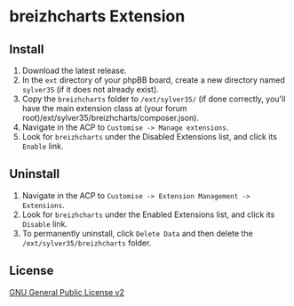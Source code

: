 # breizhcharts Extension

## Install
1. Download the latest release.
2. In the `ext` directory of your phpBB board, create a new directory named `sylver35` (if it does not already exist).
3. Copy the `breizhcharts` folder to `/ext/sylver35/` (if done correctly, you'll have the main extension class at (your forum root)/ext/sylver35/breizhcharts/composer.json).
4. Navigate in the ACP to `Customise -> Manage extensions`.
5. Look for `breizhcharts` under the Disabled Extensions list, and click its `Enable` link.

## Uninstall
1. Navigate in the ACP to `Customise -> Extension Management -> Extensions`.
2. Look for `breizhcharts` under the Enabled Extensions list, and click its `Disable` link.
3. To permanently uninstall, click `Delete Data` and then delete the `/ext/sylver35/breizhcharts` folder.

## License
[GNU General Public License v2](http://opensource.org/licenses/GPL-2.0)
